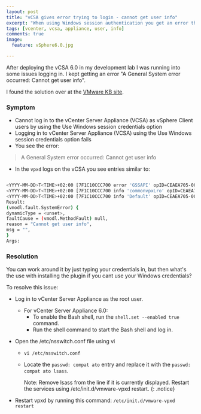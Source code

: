 ```yaml
---
layout: post
title: "vCSA gives error trying to login - cannot get user info"
excerpt: "When using Windows session authentication you get an error that says 'Cannot get user info'. That's not cool, so here's how to fix that."
tags: [vcenter, vcsa, appliance, user, info]
comments: true
image:
  feature: vSphere6.0.jpg

---
```


After deploying the vCSA 6.0 in my development lab I was running into some issues logging in. I kept getting an error "A General System error occurred: Cannot get user info".

I found the solution over at the [VMware KB site](http://kb.vmware.com/selfservice/microsites/search.do?language=en_US&cmd=displayKC&externalId=2050701).


### Symptom



- Cannot log in to the vCenter Server Appliance (VCSA) as vSphere Client users by using the Use Windows session credentials option
- Logging in to vCenter Server Appliance (VCSA) using the Use Windows session credentials option fails
- You see the error:

> A General System error occurred: Cannot get user info

- In the `vpxd` logs on the vCSA you see entries similar to:

~~~ bash

<YYYY-MM-DD>T<TIME>+02:00 [7F1C10CCC700 error 'GSSAPI' opID=CEAEA705-00000004-2d] Cannot get user info for XXXX\YYYY. Possible NSS configuration problem.
<YYYY-MM-DD>T<TIME>+02:00 [7F1C10CCC700 info 'commonvpxLro' opID=CEAEA705-00000004-2d] [VpxLRO] -- FINISH task-internal-9727699 -- -- vim.SessionManager.loginBySSPI
<YYYY-MM-DD>T<TIME>+02:00 [7F1C10CCC700 info 'Default' opID=CEAEA705-00000004-2d] [VpxLRO] -- ERROR task-internal-9727699 vim.SessionManager.loginBySSPI: vmodl.fault.SystemError:
Result:
(vmodl.fault.SystemError) {
dynamicType = <unset>,
faultCause = (vmodl.MethodFault) null,
reason = "Cannot get user info",
msg = "",
}
Args:

~~~


### Resolution

You can work around it by just typing your credentials in, but then what's the use with installing the plugin if you cant use your Windows credentials?


To resolve this issue:

- Log in to vCenter Server Appliance as the root user.
  - For vCenter Server Appliance 6.0:
    - To enable the Bash shell, run the `shell.set --enabled true` command.
    - Run the shell command to start the Bash shell and log in.
- Open the /etc/nsswitch.conf file using vi
  - `vi /etc/nsswitch.conf`  
  - Locate the `passwd: compat ato` entry and replace it with the `passwd: compat ato lsass`.

    Note: Remove lsass from the line if it is currently displayed.
    Restart the services using /etc/init.d/vmware-vpxd restart.
{: .notice}

- Restart vpxd by running this command: `/etc/init.d/vmware-vpxd restart`



